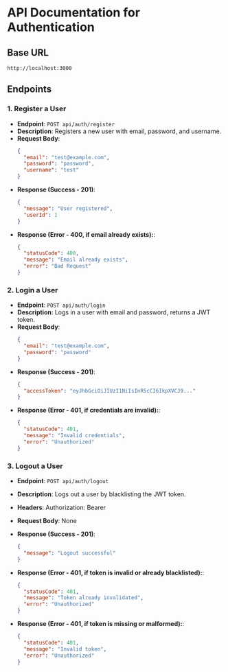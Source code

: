 # API Documentation for Authentication

## Base URL
`http://localhost:3000`

## Endpoints

### 1. Register a User
- **Endpoint**: `POST api/auth/register`
- **Description**: Registers a new user with email, password, and username.
- **Request Body**:
  ```json
  {
    "email": "test@example.com",
    "password": "password",
    "username": "test"
  }

- **Response (Success - 201)**:
  ```json
  {
    "message": "User registered",
    "userId": 1
  }
  
- **Response (Error - 400, if email already exists):**:
  ```json
  {
    "statusCode": 400,
    "message": "Email already exists",
    "error": "Bad Request"
  }


### 2. Login a User
- **Endpoint**: `POST api/auth/login`
- **Description**: Logs in a user with email and password, returns a JWT token.
- **Request Body**:
  ```json
  {
    "email": "test@example.com",
    "password": "password"
  }

- **Response (Success - 201)**:
  ```json
  {
    "accessToken": "eyJhbGciOiJIUzI1NiIsInR5cCI6IkpXVCJ9..."
  }
  
- **Response (Error - 401, if credentials are invalid):**:
  ```json
  {
    "statusCode": 401,
    "message": "Invalid credentials",
    "error": "Unauthorized"
  }  

### 3. Logout a User
- **Endpoint**: `POST api/auth/logout`
- **Description**: Logs out a user by blacklisting the JWT token.
- **Headers**: Authorization: Bearer <token>
- **Request Body**: None

- **Response (Success - 201)**:
  ```json
  {
    "message": "Logout successful"
  }
  
- **Response (Error - 401, if token is invalid or already blacklisted):**:
  ```json
  {
    "statusCode": 401,
    "message": "Token already invalidated",
    "error": "Unauthorized"
  }    

- **Response (Error - 401, if token is missing or malformed):**:
  ```json
  {
    "statusCode": 401,
    "message": "Invalid token",
    "error": "Unauthorized"
  }      